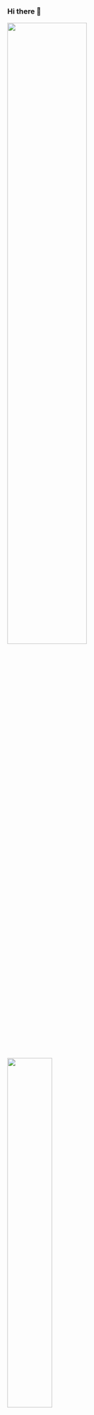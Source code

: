 ### Hi there 👋
<div>
  <a href="https://github.com/anuraghazra/github-readme-stats">
    <img width="60%" src="https://github-readme-stats.vercel.app/api?username=a-im12&count_private=true&show_icons=true" />
  </a>
</div>
<div>
  <a href="https://github.com/anuraghazra/convoychat">
    <img width="45%" src="https://github-readme-stats.vercel.app/api/top-langs/?username=hamadayuuki&langs_count=3&hide=Jupyter Notebook&layout=compact" />
  </a>
</div>
